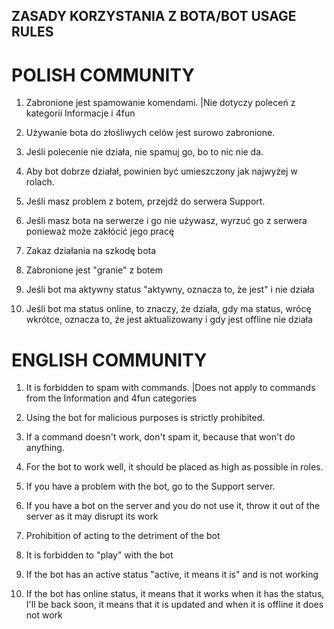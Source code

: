 ## ZASADY KORZYSTANIA Z BOTA/BOT USAGE RULES







# POLISH COMMUNITY

1. Zabronione jest spamowanie komendami.
|Nie dotyczy poleceń z kategorii Informacje i 4fun

2. Używanie bota do złośliwych celów jest surowo zabronione.

3. Jeśli polecenie nie działa, nie spamuj go, bo to nic nie da.

4. Aby bot dobrze działał, powinien być umieszczony jak najwyżej w rolach.

5. Jeśli masz problem z botem, przejdź do serwera Support.

6. Jeśli masz bota na serwerze i go nie używasz, wyrzuć go z serwera ponieważ może zakłócić jego pracę

7. Zakaz działania na szkodę bota

8. Zabronione jest "granie" z botem

9. Jeśli bot ma aktywny status "aktywny, oznacza to, że jest" i nie działa

10. Jeśli bot ma status online, to znaczy, że działa, gdy ma status, wrócę wkrótce, oznacza to, że jest aktualizowany i gdy jest offline nie działa


# ENGLISH COMMUNITY

1. It is forbidden to spam with commands.
|Does not apply to commands from the Information and 4fun categories

2. Using the bot for malicious purposes is strictly prohibited.

3. If a command doesn't work, don't spam it, because that won't do anything.

4. For the bot to work well, it should be placed as high as possible in roles.

5. If you have a problem with the bot, go to the Support server.

6. If you have a bot on the server and you do not use it, throw it out of the server as it may disrupt its work

7. Prohibition of acting to the detriment of the bot

8. It is forbidden to "play" with the bot

9. If the bot has an active status "active, it means it is" and is not working

10. If the bot has online status, it means that it works when it has the status, I'll be back soon, it means that it is updated and when it is offline it does not work


